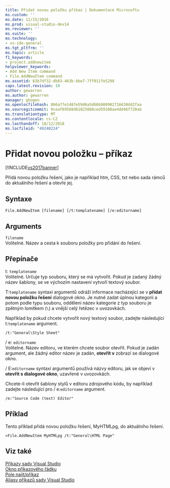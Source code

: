 ```yaml
---
title: Přidat novou položku příkaz | Dokumentace Microsoftu
ms.custom: ''
ms.date: 11/15/2016
ms.prod: visual-studio-dev14
ms.reviewer: ''
ms.suite: ''
ms.technology:
- vs-ide-general
ms.tgt_pltfrm: ''
ms.topic: article
f1_keywords:
- project.addnewitem
helpviewer_keywords:
- Add New Item command
- File.AddNewItem command
ms.assetid: 63b7df32-db83-463b-bbe7-7ff011fe5298
caps.latest.revision: 19
author: gewarren
ms.author: gewarren
manager: ghogen
ms.openlocfilehash: 866a77e148fe59d6a5d66b900982716630dd2faa
ms.sourcegitcommit: 9ceaf69568d61023868ced59108ae4dd46f720ab
ms.translationtype: MT
ms.contentlocale: cs-CZ
ms.lasthandoff: 10/12/2018
ms.locfileid: "49240224"
---
```

# <a name="add-new-item-command"></a>Přidat novou položku – příkaz
[!INCLUDE[vs2017banner](../../includes/vs2017banner.md)]

  
Přidá novou položku řešení, jako je například htm, CSS, txt nebo sada rámců do aktuálního řešení a otevře jej.  
  
## <a name="syntax"></a>Syntaxe  
  
```  
File.AddNewItem [filename] [/t:templatename] [/e:editorname]  
```  
  
## <a name="arguments"></a>Arguments  
 `filename`  
 Volitelné. Název a cesta k souboru položky pro přidání do řešení.  
  
## <a name="switches"></a>Přepínače  
 t: `templatename`  
 Volitelné. Určuje typ souboru, který se má vytvořit. Pokud je zadaný žádný název šablony, se ve výchozím nastavení vytvoří textový soubor.  
  
 T:`templatename` syntaxí argumentů odráží informace nacházející se v **přidat novou položku řešení** dialogové okno. Je nutné zadat úplnou kategorii a potom podle typu souboru, oddělení název kategorie z typ souboru je zpětným lomítkem (`\`) a vnější celý řetězec v uvozovkách.  
  
 Například by pokud chcete vytvořit nový textový soubor, zadejte následující t:`templatename` argument.  
  
```  
/t:"General\Style Sheet"  
```  
  
 / e: `editorname`  
 Volitelné. Název editoru, ve kterém chcete soubor otevřít. Pokud je zadán argument, ale žádný editor název je zadán, **otevřít v** zobrazí se dialogové okno.  
  
 / E:`editorname` syntaxí argumentů používá názvy editoru, jak se objeví v **otevřít s dialogové okno**, uzavřené v uvozovkách.  
  
 Chcete-li otevřít šablony stylů v editoru zdrojového kódu, by například zadejte následující pro / e:`editorname` argument.  
  
```  
/e:"Source Code (text) Editor"  
```  
  
## <a name="example"></a>Příklad  
 Tento příklad přidá novou položku řešení, MyHTMLpg, do aktuálního řešení.  
  
```  
>File.AddNewItem MyHTMLpg /t:"General\HTML Page"  
```  
  
## <a name="see-also"></a>Viz také  
 [Příkazy sady Visual Studio](../../ide/reference/visual-studio-commands.md)   
 [Okno příkazového řádku](../../ide/reference/command-window.md)   
 [Pole najít/příkaz](../../ide/find-command-box.md)   
 [Aliasy příkazů sady Visual Studio](../../ide/reference/visual-studio-command-aliases.md)



